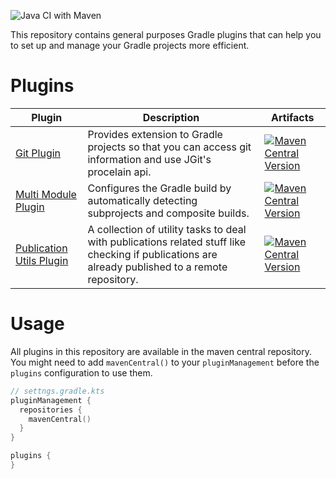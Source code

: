 ![Java CI with Maven](https://github.com/link-intersystems/lis-gradle-plugins/workflows/Java%20CI%20with%20Gradle/badge.svg)

This repository contains general purposes Gradle plugins that can help you to set up and manage your Gradle projects more efficient.  

# Plugins


| Plugin                                                         | Description                                                                                                | Artifacts                                                                                                                                                                                                                                          |
|----------------------------------------------------------------|------------------------------------------------------------------------------------------------------------|----------------------------------------------------------------------------------------------------------------------------------------------------------------------------------------------------------------------------------------------------|
| [Git Plugin](git-plugin/README.md)                             | Provides extension to Gradle projects so that you can access git information and use JGit's procelain api. | [![Maven Central Version](https://img.shields.io/maven-central/v/com.link-intersystems.gradle.git/com.link-intersystems.gradle.git.gradle.plugin)](https://mvnrepository.com/artifactCoordinates/com.link-intersystems.gradle.git)                            |
| [Multi Module Plugin](multi-module-plugin/README.md)           | Configures the Gradle build by automatically detecting subprojects and composite builds.                   | [![Maven Central Version](https://img.shields.io/maven-central/v/com.link-intersystems.gradle.multi-module/com.link-intersystems.gradle.multi-module.gradle.plugin)](https://mvnrepository.com/artifactCoordinates/com.link-intersystems.gradle.multi-module) |
| [Publication Utils Plugin](publication-utils-plugin/README.md) | A collection of utility tasks to deal with publications related stuff like checking if publications are already published to a remote repository.                                                                                              |  [![Maven Central Version](https://img.shields.io/maven-central/v/com.link-intersystems.gradle.publication-utils/com.link-intersystems.gradle.publication-utils.gradle.plugin)](https://mvnrepository.com/artifactCoordinates/com.link-intersystems.gradle.publication-utils) |

# Usage

All plugins in this repository are available in the maven central repository.
You might need to add `mavenCentral()` to your `pluginManagement`
before the `plugins` configuration to use them.

```kotlin
// settngs.gradle.kts
pluginManagement {
  repositories {
    mavenCentral()
  }
}

plugins {
}
```